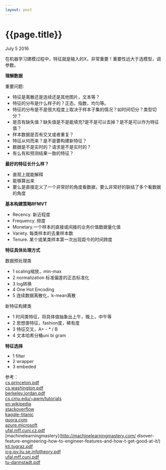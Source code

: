 ```yaml
---
layout: post
---
```


{{page.title}}
====
<p class="meta">July 5 2016</p>

在机器学习建模过程中，特征就是输入的X，非常重要！重要性远大于选模型，调参数。

**理解数据**

重要问题: 
 - 特征是离散还是连续还是其他图片，文本等？    
 - 特征的分布是什么样子的？正态，指数，均匀等。    
 - 特征的分布是不是很大程度上取决于样本子集的情况？如时间切分？类型切分？    
 - 是否有缺失值？缺失值是不是能填充?是不是可以去掉？是不是可以作为特征值？  
 - 样本数据是否有交叉或者重复？  
 - 特征从何而来？是不是要构建新特征？  
 - 数据是不是实时的？请求是不是实时的？  
 - 有么有和预测结果一致的特征？  

**最好的特征长什么样？**   

 - 直观上就能解释  
 - 能够算出来  
 - 要么是直接定义了一个非常好的角度看数据，要么非常好的联结了多个看数据的角度  

**基本构建策略RFMVT**  

 - Recency. 新近程度  
 - Frequency. 频度  
 - Monetary.一个样本的直接或间接的业务价值数据量化值  
 - Variety. 每类样本的去重样本数  
 - Tenure. 某个或某类样本第一次出现距今的时间跨度  

**特征具体处理方式**  

   数据预处理类  
   
   - 1 scaling缩放，min-max  
   - 2 normalization 标准偏差的正态标准化  
   - 3 log转换    
   - 4 One Hot Encoding  
   - 5 连续数据离散化，k-mean离散  
  
  新特征构建类  

   - 1 时间类特征，将具体值抽象出上午，晚上，中午等
   - 2 思想类特征，fashion度，稀有度
   - 3 特征交叉，A+ - \* / B
   - 4 文本哈希分桶uni bi gram
    
**特征选择**  

   - 1 filter  
   - 2 wrapper  
   - 3 embeded  

参考：  
 [cs.princeton.pdf](http://www.cs.princeton.edu/courses/archive/spring10/cos424/slides/18-feat.pdf)  
 [cs.washington.pdf](http://homes.cs.washington.edu/~pedrod/papers/cacm12.pdf)  
 [berkeley.jordan.pdf](https://people.eecs.berkeley.edu/~jordan/courses/294-fall09/lectures/feature/slides.pdf)  
 [cs.cmu.edu/~awm/tutorials](http://www.cs.cmu.edu/~awm/tutorials)  
 [en.wikipedia](https://en.wikipedia.org/wiki/Feature_engineering)  
 [stackoverflow](http://stackoverflow.com/questions/2674430/how-to-engineer-features-for-machine-learning)  
 [kaggle-titanic](http://trevorstephens.com/kaggle-titanic-tutorial/r-part-4-feature-engineering/)  
 [quora.com](https://www.quora.com/What-are-some-best-practices-in-Feature-Engineering)  
 [azure.microsoft](https://azure.microsoft.com/en-us/documentation/articles/machine-learning-feature-selection-and-engineering/)  
 [ufal.mff.cuni.cz.pdf](https://ufal.mff.cuni.cz/~zabokrtsky/courses/npfl104/html/feature_engineering.pdf)  
 [machinelearningmastery](http://machinelearningmastery.com/ disover-feature-engineering-how-to-engineer-features-and-how-t-get-good-at-it/)  
 [kti.tugraz.pdf](http://kti.tugraz.at/staff/denis/courses/kddm1/fatureengineering.pdf)  
 [icg.isy.liu.se.infotheory.pdf](http://www.icg.isy.li.se/courses/infotheory/lect1.pdf)  
 [ufal.mff.cuni.pdf](http://umff.cuni.cz/~zabokrtsky/courses/npfl104/html/feature_engineering.pdf)     
 [tu-darmstadt.pdf](http://www.ke.tu-darmstadt.de/lehre/archiv/ss06/web-mining/wm-features.pdf)  

